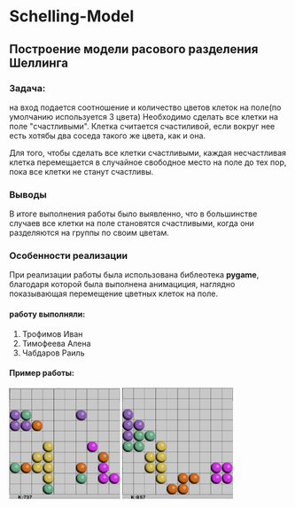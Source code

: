 # Schelling-Model
## Построение модели расового разделения Шеллинга
### Задача:
на вход подается соотношение и количество цветов клеток на поле(по умолчанию используется 3 цвета)
Необходимо сделать все клетки на поле "счастливыми". Клетка считается счастиливой, если вокруг нее есть хотябы два соседа такого же цвета, как и она.

Для того, чтобы сделать все клетки счастливыми, каждая несчастливая клетка перемещается в случайное свободное место на поле до тех пор, пока все клетки не станут счастливы.
### Выводы
В итоге выполнения работы было выявленно, что в большинстве случаев все клетки на поле становятся счастливыми, когда они разделяются на группы по своим цветам.
### Особенности реализации
При реализации работы была использована библеотека <b>pygame</b>, благодаря которой была выполнена анимациция, наглядно показывающая перемещение цветных клеток на поле.

#### работу выполняли:
1) Трофимов Иван
2) Тимофеева Алена
3) Чабдаров Раиль


#### Пример работы:
<img src="https://github.com/alena195101/Schelling-Model/blob/master/example.jpg?raw=true" width="200" height="200">

<img src="https://github.com/alena195101/Schelling-Model/blob/master/example2.jpg?raw=true" width="200" height="200">
